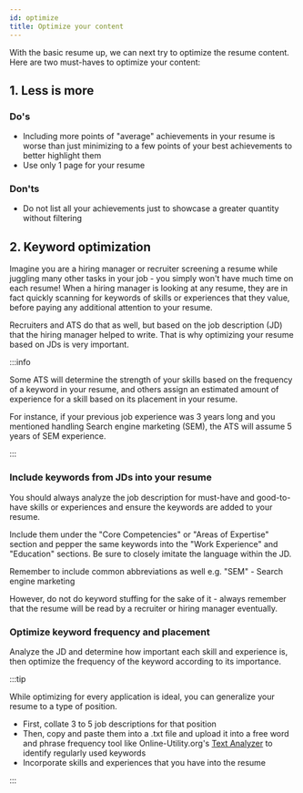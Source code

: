 ```yaml
---
id: optimize
title: Optimize your content
---
```


With the basic resume up, we can next try to optimize the resume content. Here are two must-haves to optimize your content:

## 1. Less is more

### Do's

- Including more points of "average" achievements in your resume is worse than just minimizing to a few points of your best achievements to better highlight them
- Use only 1 page for your resume

### Don'ts

- Do not list all your achievements just to showcase a greater quantity without filtering

## 2. Keyword optimization

Imagine you are a hiring manager or recruiter screening a resume while juggling many other tasks in your job - you simply won't have much time on each resume! When a hiring manager is looking at any resume, they are in fact quickly scanning for keywords of skills or experiences that they value, before paying any additional attention to your resume.

Recruiters and ATS do that as well, but based on the job description (JD) that the hiring manager helped to write. That is why optimizing your resume based on JDs is very important.

:::info

Some ATS will determine the strength of your skills based on the frequency of a keyword in your resume, and others assign an estimated amount of experience for a skill based on its placement in your resume.

For instance, if your previous job experience was 3 years long and you mentioned handling Search engine marketing (SEM), the ATS will assume 5 years of SEM experience.

:::

### Include keywords from JDs into your resume

You should always analyze the job description for must-have and good-to-have skills or experiences and ensure the keywords are added to your resume.

Include them under the "Core Competencies" or "Areas of Expertise" section and pepper the same keywords into the "Work Experience" and "Education" sections. Be sure to closely imitate the language within the JD.

Remember to include common abbreviations as well e.g. "SEM" - Search engine marketing

However, do not do keyword stuffing for the sake of it - always remember that the resume will be read by a recruiter or hiring manager eventually.

### Optimize keyword frequency and placement

Analyze the JD and determine how important each skill and experience is, then optimize the frequency of the keyword according to its importance.

:::tip

While optimizing for every application is ideal, you can generalize your resume to a type of position.

- First, collate 3 to 5 job descriptions for that position
- Then, copy and paste them into a .txt file and upload it into a free word and phrase frequency tool like Online-Utility.org's [Text Analyzer](https://www.online-utility.org/text/analyzer.jsp) to identify regularly used keywords
- Incorporate skills and experiences that you have into the resume

:::

<!-- I have also prepared a list of fail-safe keywords you can use to pass most ATS screeners, segmented by type and seniority of software engineer. You can find it [here]. -->
